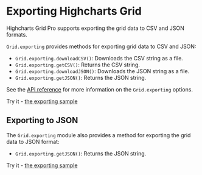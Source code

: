 # Exporting Highcharts Grid

Highcharts Grid Pro supports exporting the grid data to CSV and JSON formats.

`Grid.exporting` provides methods for exporting grid data to CSV and JSON:

* `Grid.exporting.downloadCSV()`: Downloads the CSV string as a file.
* `Grid.exporting.getCSV()`: Returns the CSV string.
* `Grid.exporting.downloadJSON()`: Downloads the JSON string as a file.
* `Grid.exporting.getJSON()`: Returns the JSON string.

See the [API reference](https://api.highcharts.com/grid/#classes/Grid_Core_Grid.Grid#exporting) for more information on the `Grid.exporting` options.

Try it - [the exporting sample](https://jsfiddle.net/gh/get/library/pure/highcharts/highcharts/tree/master/samples/grid-pro/basic/exporting/)



## Exporting to JSON

The `Grid.exporting` module also provides a method for exporting the grid data to JSON format:

* `Grid.exporting.getJSON()`: Returns the JSON string.

Try it - [the exporting sample](https://jsfiddle.net/gh/get/library/pure/highcharts/highcharts/tree/master/samples/grid-pro/basic/exporting/)